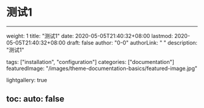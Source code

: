 # 测试1

---
weight: 1
title: "测试1"
date: 2020-05-05T21:40:32+08:00
lastmod: 2020-05-05T21:40:32+08:00
draft: false
author: "0-0"
authorLink: " "
description: "测试1"

tags: ["installation", "configuration"]
categories: ["documentation"]
featuredImage: "/images/theme-documentation-basics/featured-image.jpg"

lightgallery: true

toc:
  auto: false
---
